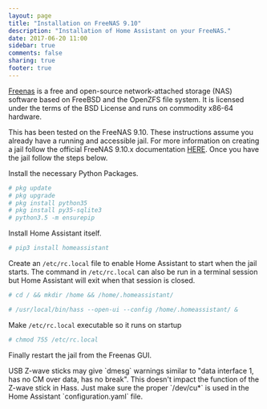 ```yaml
---
layout: page
title: "Installation on FreeNAS 9.10"
description: "Installation of Home Assistant on your FreeNAS."
date: 2017-06-20 11:00
sidebar: true
comments: false
sharing: true
footer: true
---
```


[Freenas](http://www.freenas.org) is a free and open-source network-attached storage (NAS) software based on FreeBSD and the OpenZFS file system. It is licensed under the terms of the BSD License and runs on commodity x86-64 hardware. 

This has been tested on the FreeNAS 9.10. These instructions assume you already have a running and accessible jail. For more information on creating a jail follow the official FreeNAS 9.10.x documentation [HERE](https://doc.freenas.org/9.10/jails.html#adding-jails). Once you have the jail follow the steps below.

Install the necessary Python Packages.

```bash
# pkg update
# pkg upgrade
# pkg install python35
# pkg install py35-sqlite3
# python3.5 -m ensurepip
```

Install Home Assistant itself.

```bash
# pip3 install homeassistant
```

Create an `/etc/rc.local` file to enable Home Assistant to start when the jail starts. The command in `/etc/rc.local` can also be run in a terminal session but Home Assistant will exit when that session is closed.  


```bash
# cd / && mkdir /home && /home/.homeassistant/
```

```bash
# /usr/local/bin/hass --open-ui --config /home/.homeassistant/ &
```

Make `/etc/rc.local` executable so it runs on startup

```bash
# chmod 755 /etc/rc.local
```

Finally restart the jail from the Freenas GUI.

<p class='note'>
USB Z-wave sticks may give `dmesg` warnings similar to "data interface 1, has no CM over data, has no break".  This doesn't impact the function of the Z-wave stick in Hass. Just make sure the proper `/dev/cu*` is used in the Home Assistant `configuration.yaml` file.  
</p>
